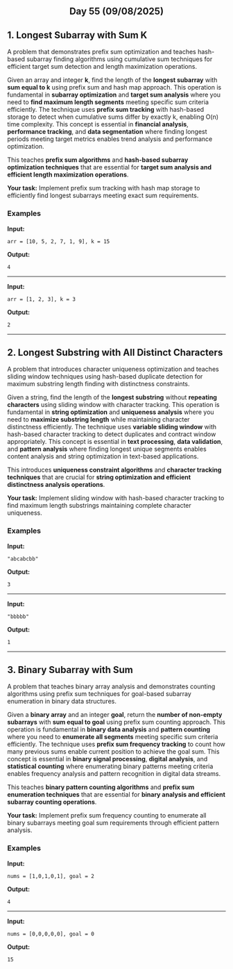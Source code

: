 <h2 align="center">Day 55 (09/08/2025)</h2>

## 1. Longest Subarray with Sum K
A problem that demonstrates prefix sum optimization and teaches hash-based subarray finding algorithms using cumulative sum techniques for efficient target sum detection and length maximization operations.

Given an array and integer **k**, find the length of the **longest subarray** with **sum equal to k** using prefix sum and hash map approach. This operation is fundamental in **subarray optimization** and **target sum analysis** where you need to **find maximum length segments** meeting specific sum criteria efficiently. The technique uses **prefix sum tracking** with hash-based storage to detect when cumulative sums differ by exactly k, enabling O(n) time complexity. This concept is essential in **financial analysis**, **performance tracking**, and **data segmentation** where finding longest periods meeting target metrics enables trend analysis and performance optimization.

This teaches **prefix sum algorithms** and **hash-based subarray optimization techniques** that are essential for **target sum analysis and efficient length maximization operations**.

**Your task:** Implement prefix sum tracking with hash map storage to efficiently find longest subarrays meeting exact sum requirements.

### Examples

**Input:**
```
arr = [10, 5, 2, 7, 1, 9], k = 15
```
**Output:**
```
4
```

---

**Input:**
```
arr = [1, 2, 3], k = 3
```
**Output:**
```
2
```

---

## 2. Longest Substring with All Distinct Characters
A problem that introduces character uniqueness optimization and teaches sliding window techniques using hash-based duplicate detection for maximum substring length finding with distinctness constraints.

Given a string, find the length of the **longest substring** without **repeating characters** using sliding window with character tracking. This operation is fundamental in **string optimization** and **uniqueness analysis** where you need to **maximize substring length** while maintaining character distinctness efficiently. The technique uses **variable sliding window** with hash-based character tracking to detect duplicates and contract window appropriately. This concept is essential in **text processing**, **data validation**, and **pattern analysis** where finding longest unique segments enables content analysis and string optimization in text-based applications.

This introduces **uniqueness constraint algorithms** and **character tracking techniques** that are crucial for **string optimization and efficient distinctness analysis operations**.

**Your task:** Implement sliding window with hash-based character tracking to find maximum length substrings maintaining complete character uniqueness.

### Examples

**Input:**
```
"abcabcbb"
```
**Output:**
```
3
```

---

**Input:**
```
"bbbbb"
```
**Output:**
```
1
```

---

## 3. Binary Subarray with Sum
A problem that teaches binary array analysis and demonstrates counting algorithms using prefix sum techniques for goal-based subarray enumeration in binary data structures.

Given a **binary array** and an integer **goal**, return the **number of non-empty subarrays** with **sum equal to goal** using prefix sum counting approach. This operation is fundamental in **binary data analysis** and **pattern counting** where you need to **enumerate all segments** meeting specific sum criteria efficiently. The technique uses **prefix sum frequency tracking** to count how many previous sums enable current position to achieve the goal sum. This concept is essential in **binary signal processing**, **digital analysis**, and **statistical counting** where enumerating binary patterns meeting criteria enables frequency analysis and pattern recognition in digital data streams.

This teaches **binary pattern counting algorithms** and **prefix sum enumeration techniques** that are essential for **binary analysis and efficient subarray counting operations**.

**Your task:** Implement prefix sum frequency counting to enumerate all binary subarrays meeting goal sum requirements through efficient pattern analysis.

### Examples

**Input:**
```
nums = [1,0,1,0,1], goal = 2
```
**Output:**
```
4
```

---

**Input:**
```
nums = [0,0,0,0,0], goal = 0
```
**Output:**
```
15
```
